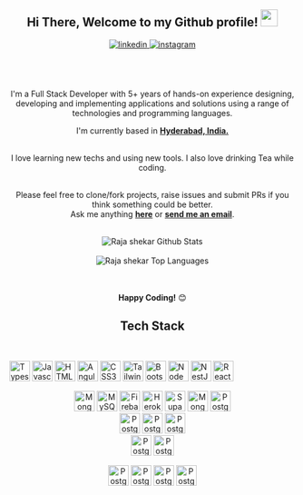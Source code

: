 <div align="center">
<h2> Hi There, Welcome to my Github profile! <img src="https://github.com/abdoachhoubi/abdoachhoubi/blob/main/gifs/Hi.gif" width="30"></h2>
<a href="https://linkedin.com/in/rajashekarvuyyuru" target="_blank">
<img src=https://img.shields.io/badge/linkedin-%2300acee.svg?color=405DE6&style=for-the-badge&logo=linkedin&logoColor=white alt=linkedin style="margin-bottom: 5px;" />
</a>

<a href="https://instagram.com/rajasekhar_vuyyuru" target="_blank">
<img src=https://img.shields.io/badge/instagram-%ff5851db.svg?color=C13584&style=for-the-badge&logo=instagram&logoColor=white alt=instagram style="margin-bottom: 5px;" />
</a>

<br />
<br />

<br />
<br />

I'm a Full Stack Developer with 5+ years of hands-on experience designing, developing and implementing applications and solutions using a range of technologies and programming languages.
<br />

I'm currently based in **[Hyderabad, India.](https://goo.gl/maps/b9eAkM22bPL5BYCp9)**

<br />
I love learning new techs and using new tools. I also love drinking Tea while coding.
<br />
<br />

Please feel free to clone/fork projects, raise issues and submit PRs if you think something could be better.<br />
Ask me anything **[here](https://github.com/rvuyyuru1/rvuyyuru1/issues/new)** or <a href="mailto:vuyyururajashekarreddy2222@gmail.com"><b>send me an email</b></a>.
<br />
<br />

<img align="center" src="https://github-readme-stats.vercel.app/api?username=rvuyyuru1&include_all_commits=true&count_private=true&show_icons=true&line_height=30&title_color=CDB4DB&icon_color=CDB4DB&text_color=D3D3D3&bg_color=0A0A0A" alt="Raja shekar Github Stats">
<br />
<br />
<img src="https://github-readme-stats.vercel.app/api/top-langs/?username=rvuyyuru1&layout=compact&theme=dark&bg_color=0A0A0A" alt="Raja shekar Top Languages"/>
<br />
<br />
<br />

**Happy Coding!** 😊

</div>

<div align="center">

## Tech Stack

<br />
<p align="left">
<a href="https://www.typescriptlang.org/" target="_blank" rel="noreferrer"><img src="https://raw.githubusercontent.com/danielcranney/readme-generator/main/public/icons/skills/typescript-colored.svg" width="36" height="36" alt="Typescript" /></a>
<a href="https://developer.mozilla.org/en-US/docs/Web/JavaScript" target="_blank" rel="noreferrer"><img src="https://raw.githubusercontent.com/danielcranney/readme-generator/main/public/icons/skills/javascript-colored.svg" width="36" height="36" alt="Javascript" /></a>
<a href="https://developer.mozilla.org/en-US/docs/Glossary/HTML5" target="_blank" rel="noreferrer"><img src="https://raw.githubusercontent.com/danielcranney/readme-generator/main/public/icons/skills/html5-colored.svg" width="36" height="36" alt="HTML5" /></a>
<a href="https://angular.io/" target="_blank" rel="noreferrer"><img src="https://raw.githubusercontent.com/danielcranney/readme-generator/main/public/icons/skills/angularjs-colored.svg" width="36" height="36" alt="Angular" /></a>
<a href="https://www.w3.org/TR/CSS/#css" target="_blank" rel="noreferrer"><img src="https://raw.githubusercontent.com/danielcranney/readme-generator/main/public/icons/skills/css3-colored.svg" width="36" height="36" alt="CSS3" /></a>
<a href="https://tailwindcss.com/" target="_blank" rel="noreferrer"><img src="https://raw.githubusercontent.com/danielcranney/readme-generator/main/public/icons/skills/tailwindcss-colored.svg" width="36" height="36" alt="TailwindCSS" /></a>
<a href="https://getbootstrap.com/" target="_blank" rel="noreferrer"><img src="https://raw.githubusercontent.com/danielcranney/readme-generator/main/public/icons/skills/bootstrap-colored.svg" width="36" height="36" alt="Bootstrap" /></a>
<a href="https://nodejs.org/en/" target="_blank" rel="noreferrer"><img src="https://raw.githubusercontent.com/danielcranney/readme-generator/main/public/icons/skills/nodejs-colored.svg" width="36" height="36" alt="NodeJS" /></a>
<a href="https://docs.nestjs.com/" target="_blank" rel="noreferrer"><img src="https://raw.githubusercontent.com/danielcranney/readme-generator/main/public/icons/skills/nestjs-colored.svg" width="36" height="36" alt="NestJS" /></a>
  <a href="https://reactjs.org/" target="_blank" rel="noreferrer"><img src="https://img.shields.io/badge/React-20232A?style=for-the-badge&logo=react&logoColor=61DAFB"  height="36" alt="Reactjs" /></a>
 

<a href="https://www.mongodb.com/" target="_blank" rel="noreferrer"><img src="https://raw.githubusercontent.com/danielcranney/readme-generator/main/public/icons/skills/mongodb-colored.svg" width="36" height="36" alt="MongoDB" /></a>
<a href="https://www.mysql.com/" target="_blank" rel="noreferrer"><img src="https://raw.githubusercontent.com/danielcranney/readme-generator/main/public/icons/skills/mysql-colored.svg" width="36" height="36" alt="MySQL" /></a>
<a href="https://firebase.google.com/" target="_blank" rel="noreferrer"><img src="https://raw.githubusercontent.com/danielcranney/readme-generator/main/public/icons/skills/firebase-colored.svg" width="36" height="36" alt="Firebase" /></a>
<a href="https://www.heroku.com/" target="_blank" rel="noreferrer"><img src="https://raw.githubusercontent.com/danielcranney/readme-generator/main/public/icons/skills/heroku-colored.svg" width="36" height="36" alt="Heroku" /></a>
<a href="https://supabase.io/" target="_blank" rel="noreferrer"><img src="https://raw.githubusercontent.com/danielcranney/readme-generator/main/public/icons/skills/supabase-colored.svg" width="36" height="36" alt="Supabase" /></a>
  <a href="https://mongodb.com/" target="_blank" rel="noreferrer"><img src="https://img.shields.io/badge/MongoDB-4EA94B?style=for-the-badge&logo=mongodb&logoColor=white"  height="36" alt="Mongodb" /></a>
   <a href="https://www.postgresql.org" target="_blank" rel="noreferrer"><img src="https://img.shields.io/badge/PostgreSQL-316192?style=for-the-badge&logo=postgresql&logoColor=white"  height="36" alt="Postgres" /></a>  
  <img src="https://img.shields.io/badge/Figma-F24E1E?style=for-the-badge&logo=figma&logoColor=white"  height="36" alt="Postgres" />
  <img src="https://img.shields.io/badge/Inkscape-000000?style=for-the-badge&logo=Inkscape&logoColor=white"  height="36" alt="Postgres" />
  <img src="https://img.shields.io/badge/Docker-2CA5E0?style=for-the-badge&logo=docker&logoColor=white"  height="36" alt="Postgres" />  
  <img src="https://img.shields.io/badge/Expo-1B1F23?style=for-the-badge&logo=expo&logoColor=white"  height="36" alt="Postgres" />
  <img src="https://img.shields.io/badge/next.js-000000?style=for-the-badge&logo=nextdotjs&logoColor=white"  height="36" alt="Postgres" />    

  <img src="https://img.shields.io/badge/Spring_Boot-F2F4F9?style=for-the-badge&logo=spring-boot"  height="36" alt="Postgres" />
  <img src="https://img.shields.io/badge/VSCode-0078D4?style=for-the-badge&logo=visual%20studio%20code&logoColor=white"  height="36" alt="Postgres" />
  <img src="https://img.shields.io/badge/Debian-A81D33?style=for-the-badge&logo=debian&logoColor=white"  height="36" alt="Postgres" />
   <img src="https://img.shields.io/badge/GIT-E44C30?style=for-the-badge&logo=git&logoColor=white"  height="36" alt="Postgres" />

 
  
  

  

</p>
</div>



